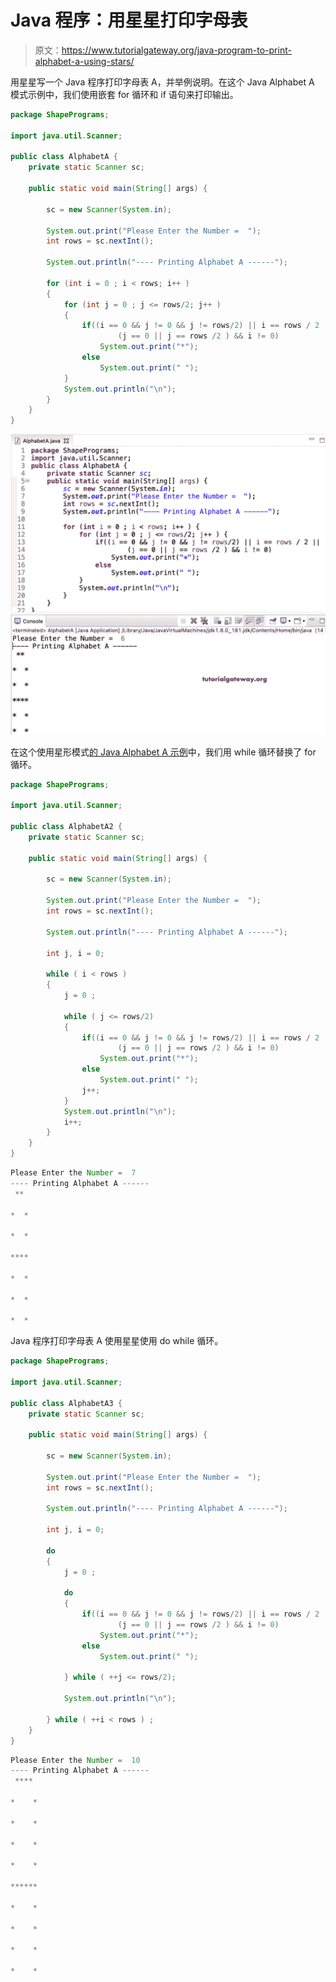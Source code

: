# Java 程序：用星星打印字母表

> 原文：<https://www.tutorialgateway.org/java-program-to-print-alphabet-a-using-stars/>

用星星写一个 Java 程序打印字母表 A，并举例说明。在这个 Java Alphabet A 模式示例中，我们使用嵌套 for 循环和 if 语句来打印输出。

```java
package ShapePrograms;

import java.util.Scanner;

public class AlphabetA {
	private static Scanner sc;

	public static void main(String[] args) {

		sc = new Scanner(System.in);	

		System.out.print("Please Enter the Number =  ");
		int rows = sc.nextInt();

		System.out.println("---- Printing Alphabet A ------");

		for (int i = 0 ; i < rows; i++ ) 
		{
			for (int j = 0 ; j <= rows/2; j++ ) 
			{
				if((i == 0 && j != 0 && j != rows/2) || i == rows / 2 ||
						(j == 0 || j == rows /2 ) && i != 0)
					System.out.print("*");
				else
					System.out.print(" ");
			}
			System.out.println("\n");
		}
	}
}
```

![Java Program to Print Alphabet A using stars 1](img/cf3dc082111a9853354abe949c517e86.png)

在这个使用星形模式[的 Java Alphabet A 示例](https://www.tutorialgateway.org/learn-java-programs/)中，我们用 while 循环替换了 for 循环。

```java
package ShapePrograms;

import java.util.Scanner;

public class AlphabetA2 {
	private static Scanner sc;

	public static void main(String[] args) {

		sc = new Scanner(System.in);	

		System.out.print("Please Enter the Number =  ");
		int rows = sc.nextInt();

		System.out.println("---- Printing Alphabet A ------");

		int j, i = 0;

		while ( i < rows ) 
		{
			j = 0 ;

			while ( j <= rows/2) 
			{
				if((i == 0 && j != 0 && j != rows/2) || i == rows / 2 ||
						(j == 0 || j == rows /2 ) && i != 0)
					System.out.print("*");
				else
					System.out.print(" ");
				j++;
			}
			System.out.println("\n");
			i++;
		}
	}
}
```

```java
Please Enter the Number =  7
---- Printing Alphabet A ------
 ** 

*  *

*  *

****

*  *

*  *

*  *
```

Java 程序打印字母表 A 使用星星使用 do while 循环。

```java
package ShapePrograms;

import java.util.Scanner;

public class AlphabetA3 {
	private static Scanner sc;

	public static void main(String[] args) {

		sc = new Scanner(System.in);	

		System.out.print("Please Enter the Number =  ");
		int rows = sc.nextInt();

		System.out.println("---- Printing Alphabet A ------");

		int j, i = 0;

		do
		{
			j = 0 ;

			do
			{
				if((i == 0 && j != 0 && j != rows/2) || i == rows / 2 ||
						(j == 0 || j == rows /2 ) && i != 0)
					System.out.print("*");
				else
					System.out.print(" ");

			} while ( ++j <= rows/2);

			System.out.println("\n");

		} while ( ++i < rows ) ;
	}
}
```

```java
Please Enter the Number =  10
---- Printing Alphabet A ------
 **** 

*    *

*    *

*    *

*    *

******

*    *

*    *

*    *

*    *
```